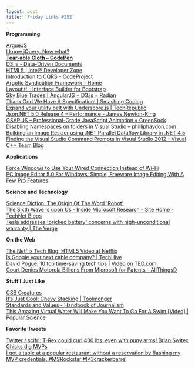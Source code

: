 ```yaml
---
layout: post
title: 'Friday Links #252'
---
```

**Programming**

[ArgueJS](https://github.com/zvictor/ArgueJs?utm_source=javascriptweekly&utm_medium=email)[  
I know jQuery. Now what?](http://remysharp.com/2013/04/19/i-know-jquery-now-what/)  
[**Tear-able Cloth – CodePen**](http://codepen.io/stuffit/pen/KrAwx)  
[D3.js - Data-Driven Documents](http://d3js.org/)  
[HTML5 | Intel® Developer Zone](http://software.intel.com/en-us/html5)  
[Introduction to CQRS – CodeProject](http://www.codeproject.com/Articles/555855/Introduction-to-CQRS)  
[Argotic Syndication Framework - Home](http://argotic.codeplex.com/wikipage?title=Consuming%20an%20Atom%20feed%20or%20Atom%20entry%20document&referringTitle=Home)  
[LayoutIt! - Interface Builder for Bootstrap](http://www.layoutit.com/)  
[Sky Blue Trades | AngularJS + D3.js = Radian](http://www.skybluetrades.net/blog/posts/2013/04/24/radian/index.html)  
[Thank God We Have A Specification! | Smashing Coding](http://coding.smashingmagazine.com/2013/04/26/css3-transitions-thank-god-specification/)  
[Expand your utility belt with Underscore.js | TechRepublic](http://www.techrepublic.com/blog/programming-and-development/expand-your-utility-belt-with-underscorejs/6713)  
[Json.NET 5.0 Release 4 – Performance - James Newton-King](http://james.newtonking.com/archive/2013/04/25/json-net-5-0-release-4-performance.aspx)  
[GSAP JS – Professional-Grade JavaScript Animation « GreenSock](http://www.greensock.com/gsap-js/)  
[Disabling Namespaces on folders in Visual Studio – philliphaydon.com](http://www.philliphaydon.com/2013/04/visual-studio-disable-namespacing-on-folders/)  
[Building an Image Resizer using .NET Parallel Dataflow Library in .NET 4.5](http://www.dotnetcurry.com/ShowArticle.aspx?ID=886)  
[Finding the Visual Studio Command Prompts in Visual Studio 2012 - Visual C++ Team Blog](http://blogs.msdn.com/b/vcblog/archive/2013/04/19/finding-the-visual-studio-command-prompts-in-visual-studio-2012.aspx)

**Applications**

[Force Windows to Use Your Wired Connection Instead of Wi-Fi](http://lifehacker.com/force-windows-to-use-your-wired-connection-instead-of-w-482614663)  
[PC Image Editor 5.0 For Windows: Simple, Freeware Image Editing With A Few Pro Features](http://www.makeuseof.com/dir/pc-image-editor-5-0-for-windows-simple-freeware-image-editing-with-a-few-pro-features/)

**Science and Technology**

[Science Diction: The Origin Of The Word 'Robot'](http://sciencefriday.com/segment/04/22/2011/science-diction-the-origin-of-the-word-robot.html)[  
The Sixth Wave Is upon Us - Inside Microsoft Research - Site Home - TechNet Blogs](http://blogs.technet.com/b/inside_microsoft_research/archive/2013/04/24/the-sixth-wave-is-upon-us.aspx)  
[Tesla addresses 'bricked battery' concerns with nigh-unconditional warranty | The Verge](http://www.theverge.com/2013/4/26/4270826/tesla-addresses-bricked-battery-concerns-with-nigh-unconditional)

**On the Web**

[The Netflix Tech Blog: HTML5 Video at Netflix](http://techblog.netflix.com/2013/04/html5-video-at-netflix.html)[  
Is Google your next cable company? | TechHive](http://www.techhive.com/article/2036408/is-google-your-next-cable-company-.html)[  
David Pogue: 10 top time-saving tech tips | Video on TED.com](http://www.ted.com/talks/david_pogue_10_top_time_saving_tech_tips.html)  
[Court Denies Motorola Billions From Microsoft for Patents - AllThingsD](http://allthingsd.com/20130425/court-denies-motorola-the-billions-it-wanted-from-microsoft-for-standard-essential-patents/)

**Stuff I Just Like**

[CSS Creatures](http://bennettfeely.com/csscreatures/)  
[It’s Just Cool: Chevy Stacking | Toolmonger](http://toolmonger.com/2013/04/23/its-just-cool-chevy-stacking/)[  
Standards and Values - Handbook of Journalism](http://handbook.reuters.com/index.php?title=Standards_and_Values)  
[This Amazing Virtual Water Will Make You Want To Go For A Swim [Video] | Popular Science](http://www.popsci.com/technology/article/2013-04/cgi-water-will-make-you-want-go-swim-video)

**Favorite Tweets**

[Twitter / scifri: T-Rex could curl 400 lbs, even with puny arms! Brian Switex](https://twitter.com/scifri/status/327848566343204864)  
[Chicks dig MVPs](https://twitter.com/DotnetDouchebag/status/155023802802257921)  
[I got a table at a popular restaurant without a reservation by flashing my MVP credentials. #MSRockstar #I<3crackerbarrel](https://twitter.com/DotnetDouchebag/status/156395541582974976)
